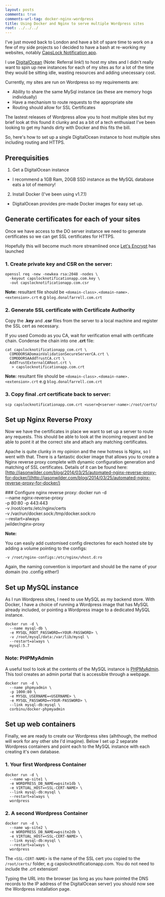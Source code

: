 ```yaml
---
layout: posts
comments: true
comments-url-tag: docker-nginx-wordpress
title: Using Docker and Nginx to serve multiple Wordpress sites
root: ../../../
---
```


I've just moved back to London and have a bit of spare time to work on a few of my side projects so I decided to have a bash at re-working my websites, notably [CapsLock Notification app](https://capslocknotificationapp.com/). 

I use [DigitalOcean](https://www.digitalocean.com/?refcode=aa14dbdbf224) (Note: Referral link!) to host my sites and I didn't really want to spin up new instances for each of my sites as for a lot of the time they would be sitting idle, wasting resources and adding unecessary cost.

Currently, my sites are run on Wordpress so my requirements are:

* Ability to share the same MySql instance (as these are memory hogs individually)
* Have a mechanism to route requests to the appropriate site
 * Routing should allow for SSL Certificates 

The lastest releases of Wordpress allow you to host multiple sites but my brief look at this found it clunky and as a bit of a tech enthusiast I've been looking to get my hands dirty with Docker and this fits the bill.

So, here's how to set up a single DigitalOcean instance to host multiple sites including routing and HTTPS.

## Prerequisities

1. Get a DigitalOcean instance
 * I recommend a 1GB Ram, 20GB SSD instance as the MySQL database eats a lot of memory!
2. Install Docker (I've been using v1.7.1)
 * DigitalOcean provides pre-made Docker images for easy set up.

## Generate certificates for each of your sites

Once we have access to the DO server instance we need to generate certificates so we can get SSL certificates for HTTPS.

Hopefully this will become much more streamlined once [Let's Encrypt](https://letsencrypt.org/) has launched

### 1. Create private key and CSR on the server:

    openssl req -new -newkea rsa:2048 -nodes \
      -keyout capslocknotificationapp.com.key \
      -out capslocknotificationapp.com.csr

  **Note:** resultant file should be `<domain-class>.<domain-name>.<extension>.crt` e.g `blog.donalfarrell.com.crt`

### 2. Generate SSL certificate with Certificate Authority

  Copy the __.key__ and __.csr__ files from the server to a local machine and register the SSL cert as necessary. 

  If you used Comodo as you CA, wait for verification email with certificate chain. Condense the chain into one __.crt__ file:

    cat capslocknotificationapp_com.crt \
      COMODORSADomainValidationSecureServerCA.crt \
      COMODORSAAddTrustCA.crt \
      AddTrustExternalCARoot.crt \
       > capslocknotificationapp.com.crt

  **Note:** resultant file should be `<domain-class>.<domain-name>.<extension>.crt` e.g `blog.donalfarrell.com.crt`

### 3. Copy final _.crt_ certificate back to server:

    scp capslocknotificationapp.com.crt <user>@<server-name>:/root/certs/


## Set up Nginx Reverse Proxy

Now we have the certificates in place we want to set up a server to route any requests. This should be able to look at the incoming request and be able to point it at the correct site and attach any matching certificates.

Apache is quite clunky in my opinion and the new hotness is Nginx, so I went with that. There is a fantastic docker image that allows you to create a Nginx reverse proxy complete with dynamic configuration generation and matching of SSL certificates. Details of it can be found here: [http://jasonwilder.com/blog/2014/03/25/automated-nginx-reverse-proxy-for-docker/](http://jasonwilder.com/blog/2014/03/25/automated-nginx-reverse-proxy-for-docker/)

### Configure nginx reverse proxy:
    docker run -d \
      --name nginx-reverse-proxy \
      -p 80:80 -p 443:443 \
      -v /root/certs:/etc/nginx/certs \
      -v /var/run/docker.sock:/tmp/docker.sock:ro \
      --restart=always \
      jwilder/nginx-proxy 

**Note:**

You can easily add customised config directories for each hosted site by adding a volume pointing to the configs:

    -v /root/nginx-configs:/etc/nginx/vhost.d:ro

Again, the naming convention is important and should be the name of your domain (no .config either!)


## Set up MySQL instance

As I run Wordpress sites, I need to use MySQL as my backend store. With Docker, I have a choice of running a Wordpress image that has MySQL already included, or pointing a Wordpress image to a dedicated MySQL instance. 

    docker run -d \
      --name mysql-db \
      -e MYSQL_ROOT_PASSWORD=<YOUR-PASSWORD> \
      -v /root/mysql/data:/var/lib/mysql \
      --restart=always \
      mysql:5.7


### Note: PHPMyAdmin

A useful tool to look at the contents of the MySQL instance is [PHPMyAdmin](https://www.phpmyadmin.net/). This tool creates an admin portal that is accessible through a webpage.

    docker run -d \
      --name phpmyadmin \
      -p 1000:80 \
      -e MYSQL_USERNAME=<USERNAME> \
      -e MYSQL_PASSWORD=<YOUR-PASSWORD> \
      --link mysql-db:mysql \
      corbinu/docker-phpmyadmin


## Set up web containers

Finally, we are ready to create our Wordpress sites (alhthough, the method will work for any other site I'd imagine).
Below I set up 2 separate Wordpress containers and point each to the MySQL instance with each creating it's own database.

### 1. Your first Wordpress Container

    docker run -d \
      --name wp-site1 \
      -e WORDPRESS_DB_NAME=wpsite1db \
      -e VIRTUAL_HOST=<SSL-CERT-NAME> \
      --link mysql-db:mysql \
      --restart=always \
      wordpress

### 2. A second Wordpress Container

    docker run -d \
      --name wp-site2 \
      -e WORDPRESS_DB_NAME=wpsite2db \
      -e VIRTUAL_HOST=<SSL-CERT-NAME> \
      --link mysql-db:mysql \
      --restart=always \
      wordpress

The `<SSL-CERT-NAME>` is the name of the SSL cert you copied to the `/root/certs/` folder, e.g capslocknotificationapp.com. You do not need to include the _.crt_ extension!

Typing the URL into the browser (as long as you have pointed the DNS records to the IP address of the DigitalOcean server) you should now see the Wordpress installation page.

